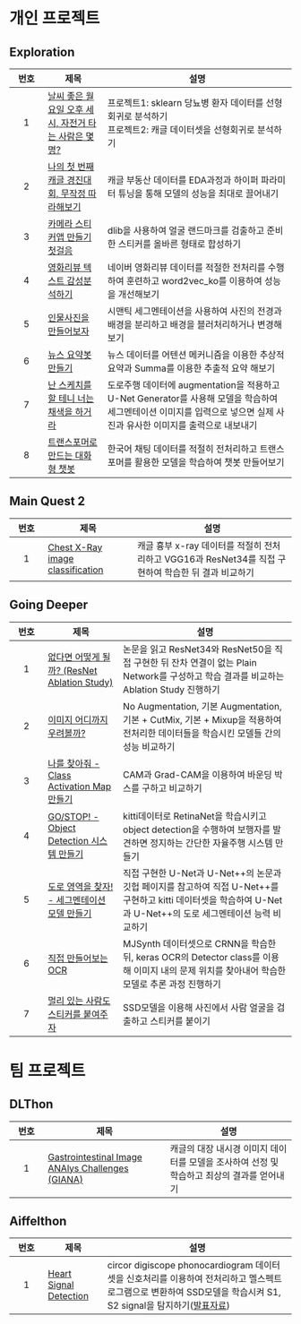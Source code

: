 # 개인 프로젝트
## Exploration
|번호|제목|설명|
|:---:|---|---|
|&nbsp;&nbsp;&nbsp;&nbsp;1&nbsp;&nbsp;&nbsp;&nbsp;|[날씨 좋은 월요일 오후 세 시, 자전거 타는 사람은 몇 명?](https://github.com/201710808/AIFFELproject/blob/main/exploration/e2/e2.ipynb)|프로젝트1: sklearn 당뇨병 환자 데이터를 선형회귀로 분석하기<br/>프로젝트2: 캐글 데이터셋을 선형회귀로 분석하기|
|2|[나의 첫 번째 캐글 경진대회, 무작정 따라해보기](https://github.com/201710808/AIFFELproject/blob/main/exploration/e4/e4.ipynb)|캐글 부동산 데이터를 EDA과정과 하이퍼 파라미터 튜닝을 통해 모델의 성능을 최대로 끌어내기|
|3|[카메라 스티커앱 만들기 첫걸음](https://github.com/201710808/AIFFELproject/blob/main/exploration/e6/e6.ipynb)|dlib을 사용하여 얼굴 랜드마크를 검출하고 준비한 스티커를 올바른 형태로 합성하기|
|4|[영화리뷰 텍스트 감성분석하기](https://github.com/201710808/AIFFELproject/blob/main/exploration/e8/e8.ipynb)|네이버 영화리뷰 데이터를 적절한 전처리를 수행하여 훈련하고 word2vec_ko를 이용하여 성능을 개선해보기|
|5|[인물사진을 만들어보자](https://github.com/201710808/AIFFELproject/blob/main/exploration/e10/e10.ipynb)|시맨틱 세그멘테이션을 사용하여 사진의 전경과 배경을 분리하고 배경을 블러처리하거나 변경해보기|
|6|[뉴스 요약봇 만들기](https://github.com/201710808/AIFFELproject/blob/main/exploration/e12/e12.ipynb)|뉴스 데이터를 어텐션 메커니즘을 이용한 추상적 요약과 Summa를 이용한 추출적 요약 해보기|
|7|[난 스케치를 할 테니 너는 채색을 하거라](https://github.com/201710808/AIFFELproject/blob/main/exploration/e14/e14.ipynb)|도로주행 데이터에 augmentation을 적용하고 U-Net Generator를 사용해 모델을 학습하여 세그멘테이션 이미지를 입력으로 넣으면 실제 사진과 유사한 이미지를 출력으로 내보내기|
|8|[트랜스포머로 만드는 대화형 챗봇](https://github.com/201710808/AIFFELproject/blob/main/exploration/e16/e16.ipynb)|한국어 채팅 데이터를 적절히 전처리하고 트랜스포머를 활용한 모델을 학습하여 챗봇 만들어보기|
## Main Quest 2
|번호|제목|설명|
|:---:|---|---|
|&nbsp;&nbsp;&nbsp;&nbsp;1&nbsp;&nbsp;&nbsp;&nbsp;|[Chest X-Ray image classification](https://github.com/201710808/AIFFELproject/blob/main/Main_Quest_2/%EC%B5%9C%EC%A7%80%ED%98%B8_Chest%20X-Ray%20image%20classification.ipynb)|캐글 흉부 x-ray 데이터를 적절히 전처리하고 VGG16과 ResNet34를 직접 구현하여 학습한 뒤 결과 비교하기|
## Going Deeper
|번호|제목|설명|
|:---:|---|---|
|&nbsp;&nbsp;&nbsp;&nbsp;1&nbsp;&nbsp;&nbsp;&nbsp;|[없다면 어떻게 될까? (ResNet Ablation Study)](https://github.com/201710808/AIFFELproject/blob/main/Going_Deeper/Project1/Going_Deeper_3.ipynb)|논문을 읽고 ResNet34와 ResNet50을 직접 구현한 뒤 잔차 연결이 없는 Plain Network를 구성하고 학습 결과를 비교하는 Ablation Study 진행하기|
|2|[이미지 어디까지 우려볼까?](https://github.com/201710808/AIFFELproject/blob/main/Going_Deeper/Project2/Going_Deeper_6.ipynb)|No Augmentation, 기본 Augmentation, 기본 + CutMix, 기본 + Mixup을 적용하여 전처리한 데이터들을 학습시킨 모델들 간의 성능 비교하기|
|3|[나를 찾아줘 - Class Activation Map 만들기](https://github.com/201710808/AIFFELproject/blob/main/Going_Deeper/Project3/Going_Deeper_9.ipynb)|CAM과 Grad-CAM을 이용하여 바운딩 박스를 구하고 비교하기|
|4|[GO/STOP! - Object Detection 시스템 만들기](https://github.com/201710808/AIFFELproject/blob/main/Going_Deeper/Project4/Going_Deeper_12.ipynb)|kitti데이터로 RetinaNet을 학습시키고 object detection을 수행하여 보행자를 발견하면 정지하는 간단한 자율주행 시스템 만들기|
|5|[도로 영역을 찾자! - 세그멘테이션 모델 만들기](https://github.com/201710808/AIFFELproject/blob/main/Going_Deeper/Project5/Going_Deeper_15.ipynb)|직접 구현한 U-Net과 U-Net++의 논문과 깃헙 페이지를 참고하여 직접 U-Net++를 구현하고 kitti 데이터셋을 학습하여 U-Net과 U-Net++의 도로 세그멘테이션 능력 비교하기|
|6|[직접 만들어보는 OCR](https://github.com/201710808/AIFFELproject/blob/main/Going_Deeper/Project6/Going_Deeper_18.ipynb)|MJSynth 데이터셋으로 CRNN을 학습한 뒤, keras OCR의 Detector class를 이용해 이미지 내의 문제 위치를 찾아내어 학습한 모델로 추론 과정 진행하기|
|7|[멀리 있는 사람도 스티커를 붙여주자](https://github.com/201710808/AIFFELproject/blob/main/Going_Deeper/Project7/Going_Deeper_21.ipynb)|SSD모델을 이용해 사진에서 사람 얼굴을 검출하고 스티커를 붙이기|

# 팀 프로젝트
## DLThon
|번호|제목|설명|
|:---:|---|---|
|&nbsp;&nbsp;&nbsp;&nbsp;1&nbsp;&nbsp;&nbsp;&nbsp;|[Gastrointestinal Image ANAlys Challenges (GIANA)](https://github.com/201710808/AIFFELproject/blob/main/DLThon/%EC%B5%9C%EC%A7%80%ED%98%B8.ipynb)|캐글의 대장 내시경 이미지 데이터를 모델을 조사하여 선정 및 학습하고 최상의 결과를 얻어내기|
## Aiffelthon
|번호|제목|설명|
|:---:|---|---|
|&nbsp;&nbsp;&nbsp;&nbsp;1&nbsp;&nbsp;&nbsp;&nbsp;|[Heart Signal Detection](https://github.com/Jaewon-Sa/Heart_Signal_Detection)|circor digiscope phonocardiogram 데이터셋을 신호처리를 이용하여 전처리하고 멜스펙트로그램으로 변환하여 SSD모델을 학습시켜 S1, S2 signal을 탐지하기([발표자료](https://github.com/201710808/AIFFELproject/blob/main/HeartBeat.pdf))|
